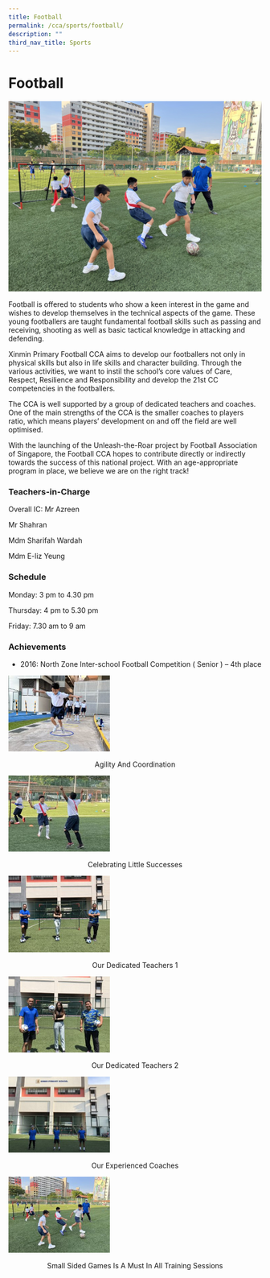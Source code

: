 ```yaml
---
title: Football
permalink: /cca/sports/football/
description: ""
third_nav_title: Sports
---
```

# **Football**

![](/images/Small-Sided-Games-is-a-Must-in-All-Training-Sessions-scaled.jpg)

Football is offered to students who show a keen interest in the game and wishes to develop themselves in the technical aspects of the game. These young footballers are taught fundamental football skills such as passing and receiving, shooting as well as basic tactical knowledge in attacking and defending.

Xinmin Primary Football CCA aims to develop our footballers not only in physical skills but also in life skills and character building. Through the various activities, we want to instil the school’s core values of Care, Respect, Resilience and Responsibility and develop the 21st CC competencies in the footballers.

The CCA is well supported by a group of dedicated teachers and coaches. One of the main strengths of the CCA is the smaller coaches to players ratio, which means players’ development on and off the field are well optimised.

With the launching of the Unleash-the-Roar project by Football Association of Singapore, the Football CCA hopes to contribute directly or indirectly towards the success of this national project. With an age-appropriate program in place, we believe we are on the right track!

### Teachers-in-Charge ###

Overall IC: Mr Azreen

Mr Shahran

Mdm Sharifah Wardah

Mdm E-liz Yeung

### Schedule                                                                       

Monday: 3 pm to 4.30 pm                                         

Thursday: 4 pm to 5.30 pm                                        

Friday: 7.30 am to 9 am                                             

### Achievements

* 2016: North Zone Inter-school Football Competition ( Senior ) – 4th place

<img src="/images/Agility-and-Coordination-300x225.jpg" 
     style="width:40%">
<center>Agility And Coordination</center>

<img src="/images/Celebrating-Little-Successes-300x225.jpg" 
     style="width:40%">
<center>Celebrating Little Successes</center>

<img src="/images/Our-Dedicated-Teachers_1-300x225.jpg" 
     style="width:40%">
<center>Our Dedicated Teachers 1</center>

<img src="/images/Our-Dedicated-Teachers_2-300x225.jpg" 
     style="width:40%">
<center>Our Dedicated Teachers 2</center>

<img src="/images/Our-Experienced-Coaches-300x225.jpg" 
     style="width:40%">
<center>Our Experienced Coaches</center>

<img src="/images/Small-Sided-Games-is-a-Must-in-All-Training-Sessions-300x225.jpg" 
     style="width:40%">
<center>Small Sided Games Is A Must In All Training Sessions</center>